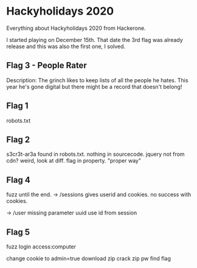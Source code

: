 # Hackyholidays 2020

Everything about Hackyholidays 2020 from Hackerone.

I started playing on December 15th. That date the 3rd flag was already release and this was also the first one, I solved.

## Flag 3 - People Rater
Description: The grinch likes to keep lists of all the people he hates. This year he's gone digital but there might be a record that doesn't belong!


## Flag 1
robots.txt

## Flag 2
s3cr3t-ar3a found in robots.txt. 
nothing in sourcecode. 
jquery not from cdn?
weird, look at diff.
flag in property.
"proper way"


## Flag 4
fuzz until the end.
-> /sessions
gives userid and cookies.
no success with cookies.

-> /user
missing parameter uuid
use id from session

## Flag 5
fuzz login
access:computer

change cookie to admin=true
download zip
crack zip pw
find flag

